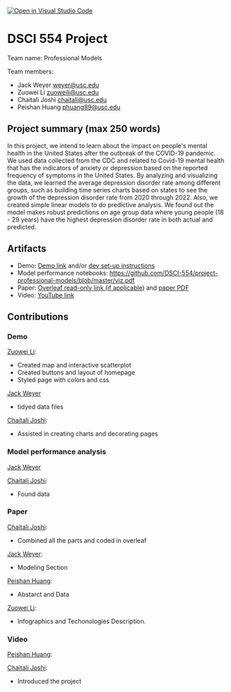 [![Open in Visual Studio Code](https://classroom.github.com/assets/open-in-vscode-c66648af7eb3fe8bc4f294546bfd86ef473780cde1dea487d3c4ff354943c9ae.svg)](https://classroom.github.com/online_ide?assignment_repo_id=9291367&assignment_repo_type=AssignmentRepo)
# DSCI 554 Project

Team name: Professional Models

Team members:

- Jack Weyer <weyer@usc.edu>
- Zuowei Li <zuoweili@usc.edu>
- Chaitali Joshi <chaitali@usc.edu>
- Peishan Huang <phuang89@usc.edu>

## Project summary (max 250 words)
In this project, we intend to learn about the impact on people's mental health in the United States after the outbreak of the COVID-19 pandemic. We used data collected from the CDC and related to Covid-19 mental health that has the indicators of anxiety or depression based on the reported frequency of symptoms in the United States. By analyzing and visualizing the data, we learned the average depression disorder rate among different groups, such as building time series charts based on states to see the growth of the depression disorder rate from 2020 through 2022. Also, we created simple linear models to do predictive analysis. We found out the model makes robust predictions on age group data where young people (18 - 29 years) have the highest depression disorder rate in both actual and predicted.

## Artifacts

- Demo: [Demo link](map.html) and/or [dev set-up instructions](DEV_INSTRUCTIONS.md)
- Model performance notebooks: https://github.com/DSCI-554/project-professional-models/blob/master/viz.pdf
- Paper: [Overleaf read-only link (if applicable)]([https://www.overleaf.com/read/btvmfhdyrbvk](https://www.overleaf.com/read/kpvtrmqgpfss)) and [paper PDF](paper/paper.pdf)
- Video: [YouTube link](https://youtu.be/f-EoWlQuVCg)

## Contributions

### Demo

[Zuowei Li](mailto:zuoweili@usc.edu):

- Created map and interactive scatterplot
- Created buttons and layout of homepage
- Styled page with colors and css

[Jack Weyer](mailto:weyer@usc.edu)
- tidyed data files

[Chaitali Joshi](mailto:chaitali@usc.edu):
- Assisted in creating charts and decorating pages

### Model performance analysis
[Jack Weyer](mailto:weyer@usc.edu)

[Chaitali Joshi](mailto:chaitali@usc.edu):
- Found data



### Paper

[Chaitali Joshi](mailto:chaitali@usc.edu):
- Combined all the parts and coded in overleaf

[Jack Weyer](mailto:weyer@usc.edu):
- Modeling Section

[Peishan Huang](mailto:phuang89@usc.edu):
- Abstarct and Data

[Zuowei Li](mailto:zuoweili@usc.edu):
- Infographics and Techonologies Description.

### Video

[Peishan Huang](mailto:phuang89@usc.edu):

[Chaitali Joshi](mailto:chaitali@usc.edu):
- Introduced the project

